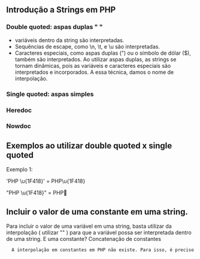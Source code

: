 ## Introdução a Strings em PHP 

### Double quoted: aspas duplas " "
- variáveis dentro da string são interpretadas.
- Sequências de escape, como \n, \t, e \u são interpretadas.
- Caracteres especiais, como aspas duplas (") ou o símbolo de dólar ($), também são interpretados.
Ao utilizar aspas duplas, as strings se tornam dinâmicas, pois as variáveis e caracteres especiais são interpretados e incorporados. A essa técnica, damos o nome de interpolação.
### Single quoted: aspas simples

### Heredoc

### Nowdoc



## Exemplos ao utilizar double quoted x single quoted 

Exemplo 1:

'PHP \u{1F418}' = PHP\u{1F418}

"PHP \u{1F418}" = PHP🐘

## Incluir o valor de uma constante em uma string.
Para incluir o valor de uma variável em uma string, basta utilizar da interpolação ( utilizar "" ) para que a variável possa ser interpretada dentro de uma string. E uma constante?
Concatenação de constantes
```bash
  A interpolação em constantes em PHP não existe. Para isso, é preciso substituí-las ou concatená-las.
```
